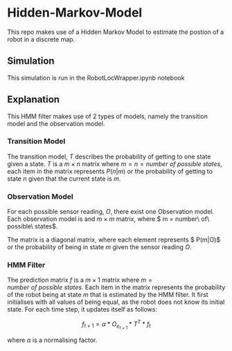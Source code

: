 # Hidden-Markov-Model
 This repo makes use of a Hidden Markov Model to estimate the postion of a robot in a discrete map.

 ## Simulation

 This simulation is run in the RobotLocWrapper.ipynb notebook

 ## Explanation
 This HMM filter makes use of 2 types of models, namely the transition model and the observation model.

### Transition Model
The transition model, $T$ describes the probability of getting to one state given a state. $T$ is a $m \times  n$ matrix where $m =  n = number\  of\  possible\  states$, each item in the matrix represents $P(n|m)$ or the probability of getting to state $n$ given that the current state is $m$.

### Observation Model
For each possible sensor reading, $O$, there exist one Observation model. Each observation model is and $m \times m$ matrix, where $ m = number\ of\ possible\ states$. 

The matrix is a diagonal matrix, where each element represents $ P(m|O)$ or the probability of being in state $m$ given the sensor reading $O$.

### HMM Filter

The prediction matrix $f$ is a $m \times 1$ matrix where $m = number\ of\ possible\ states$. Each item in the matrix represents the probability of the robot being at state $m$ that is estimated by the HMM filter. It first initialises with all values of being equal, as the robot does not know its initial state. For each time step, it updates itself as follows:

$$f_{t+1} = \alpha * O_{e_{t+1}} * T^T * f_{t}$$

where $\alpha$ is a normalising factor.

